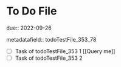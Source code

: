 # To Do File

due:: 2022-09-26

metadatafield:: todoTestFile_353\_78

- [ ] Task of todoTestFile_353 1 [[Query me]]
- [ ] Task of todoTestFile_353 2
